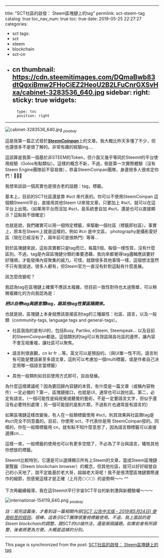 
---
title: "SCT社區的啟發： Steem區塊鏈上的tag"
permlink: sct-steem-tag
catalog: true
toc_nav_num: true
toc: true
date: 2019-05-25 22:27:27
categories:
- sct
tags:
- sct
- steem
- blockchain
- sct-cn
- cn
thumbnail: https://cdn.steemitimages.com/DQmaBwb83dtQgxiBmw2FHoCiEZ2HeoU2B2LFuCnrGXSvHxa/cabinet-3283536_640.jpg
sidebar:
    right:
        sticky: true
widgets:
    -
        type: toc
        position: right
---


![cabinet-3283536_640.jpg](https://cdn.steemitimages.com/DQmaBwb83dtQgxiBmw2FHoCiEZ2HeoU2B2LFuCnrGXSvHxa/cabinet-3283536_640.jpg)
<sub>*pixabay*</sub>

這是我第一篇正式發於[***SteemCoinpan***](https://www.steemcoinpan.com/)上的文章。我大概比昨天多懂了不少，但也還很多不是很了解的。非常有趣的經驗ing....

這該算是我第一個基於非STEEM的Token，但介面又幾乎等同於Steemit的平台使用經驗（Golos有點類似）。這樣的概念不新，不過，倒是第一次實際體驗（沒有Steem Engine團隊前不容易做），恭喜SteemCoinpan團隊，身邊很多人很肯定你們！🎉🎉🎉

我想來談談一個其實也是很古老的話題：tag，標籤。

基本上，目前的SCT社區還是靠 #sct 來代表的。你可以不使用SteemCoinpan 這個類Steemit平台，直接用其他Steem UI來發文章，只要加上 #sct，就可以在這平台上出現。（如果用平台而沒加 #sct，是系統會自加 #sct，還是也可以直接顯示？這點我不很確定）

也就是說，我們確實可以用一個特定標籤，來驅動一個社區（標籤即社區）。事實上，原本在Steem上就是這樣的，例如 #cn 是中文區， photography是攝影愛好區（現在已經沒有了，兩年前可是很熱門）等等...

對於區塊鏈來說，這些其實都只是tag而已，每篇5個，每個一樣性質，沒有什麼區別。不過，tag是內容區塊鏈分類的重要憑藉，我向來都覺得tag邏輯應該要好好理順，才能發揮內容聚集的威力。可惜，就跟很多其他事情一樣，這個想法當然不只有我提過，很多人都有，但Steem官方一直沒有針對這點有什麼進展。

該怎麼改變呢？

我認為tag在區塊鏈上確實不應該太複雜，但目前一致性對待也太過簡單，可以稍微複雜化的方向我認為是：

***把UI自帶tag與語言類tag，跟其他tag性質區隔開來。***

也就是說，區塊鏈上本身就應該直接區別tag的三種屬性：社區、語言，以及一般類（community-tags, language tags and general-tags）。

* 社區我指的是有UI的，包括Busy, Partiko, eSteem, Steempeak... 以及目前的SteemCoinpan都是。這個類別的tag可以有效區隔各社區的邊界，讓內容不會互相重複，讓社區可以聚焦。

* 語言則很直觀，cn kr fr ...等。英文可以是預設的。（與UI單一性不同，語言則有可能是雙語甚至多語文章，這則可以考慮加一個multi標籤，或是作者自己決定用哪一個語言當標籤）

* 其他一般類則如目前使用方式即可，自由發展。

為什麼這樣建議呢？因為要回歸內容鏈的本質，有什麼是一篇文章（或稱內容物件）一定必備的？第一，區塊鏈接口，也就是UI，通常也可以說社區。第二，必定有語言。（一個可能性是純視覺或聽覺的藝術，不是一定要語言文字，但似乎還沒有必要特別處理；另一個可能提的是影片類，不過影片也通常是有語言的）

如果區塊鏈這樣改變後，有人在一般類標籤使用 #sct，則其效果與社區類tag是 #sct完全不同意義的。目前，你使用 sct，不代表你是用 SteemCoinpan發的。同樣的，你在一般類標籤用 cn，就有點不知什麼意思了，因為語言類標籤可以直接選擇cn.... 

這樣一來，一般標籤的使用也可以有更多空間了，不必為了平台與語言，犧牲其他你想放的標籤。

Steemit比較特別，它還是可以選擇顯示所有上Steem的文章，當成Steem區塊鏈瀏覽器（Steem blockchain browser）的概念，但其他社區，就可以好好經營自己的小天地了，說不定能基於老大哥，超越老大哥呢！我不是很清楚區塊鏈實際運作的細節，但感覺這樣才是正確（上月亮🌕🌕🌕）的姿勢啊～～ ^^

下次再繼續報導，我在這Steemit平行宇宙SCT平台的新刺激與新體驗囉～～～

![international-154119_640.png](https://cdn.steemitimages.com/DQmULWPMQE4tpZMAVhYhSjCX5A8tY6cYDjMA9Tup7XkRZfD/international-154119_640.png)
<sub>*pixabay*</sub>

*註：寫完這篇後，才看到這一篇相關內容[[SCT 公告中文版 - 2019年5月24日] 使用标签的规则](https://steemit.com/sct/@teamcn-sct/sct-2019-5-24)。很棒，這表示SCT團隊很重視標籤使用。不過，我上面談的是Steem blockchain的調整，跟SCT的UI端作法，還是兩個議題。如果前者有所調整，後者將更為方便。大概是這樣的分別。*

- - -

This page is synchronized from the post: [SCT社區的啟發： Steem區塊鏈上的tag](https://steemit.com/@deanliu/sct-steem-tag)

